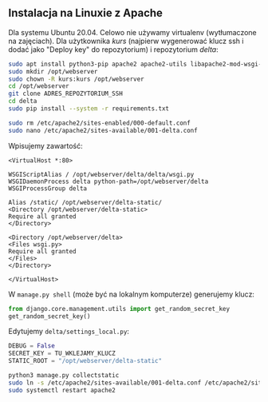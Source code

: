 Instalacja na Linuxie z Apache
------------------------------

Dla systemu Ubuntu 20.04.
Celowo nie używamy virtualenv (wytłumaczone na zajęciach).
Dla użytkownika *kurs* (najpierw wygenerować klucz ssh i dodać jako "Deploy key" do repozytorium) i repozytorium *delta*:

```bash
sudo apt install python3-pip apache2 apache2-utils libapache2-mod-wsgi-py3
sudo mkdir /opt/webserver
sudo chown -R kurs:kurs /opt/webserver
cd /opt/webserver
git clone ADRES_REPOZYTORIUM_SSH
cd delta
sudo pip install --system -r requirements.txt

sudo rm /etc/apache2/sites-enabled/000-default.conf
sudo nano /etc/apache2/sites-available/001-delta.conf
```
Wpisujemy zawartość:
```
<VirtualHost *:80>

WSGIScriptAlias / /opt/webserver/delta/delta/wsgi.py
WSGIDaemonProcess delta python-path=/opt/webserver/delta
WSGIProcessGroup delta

Alias /static/ /opt/webserver/delta-static/
<Directory /opt/webserver/delta-static>
Require all granted
</Directory>

<Directory /opt/webserver/delta>
<Files wsgi.py>
Require all granted
</Files>
</Directory>

</VirtualHost>
```

W `manage.py shell` (może być na lokalnym komputerze) generujemy klucz:
```python
from django.core.management.utils import get_random_secret_key  
get_random_secret_key()
```

Edytujemy `delta/settings_local.py`:
```python
DEBUG = False
SECRET_KEY = TU_WKLEJAMY_KLUCZ
STATIC_ROOT = "/opt/webserver/delta-static"
```

```bash
python3 manage.py collectstatic
sudo ln -s /etc/apache2/sites-available/001-delta.conf /etc/apache2/sites-enabled/
sudo systemctl restart apache2
```